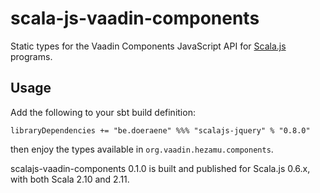 scala-js-vaadin-components
==========================

Static types for the Vaadin Components JavaScript API for [Scala.js](http://www.scala-js.org/) programs.

Usage
-----

Add the following to your sbt build definition:

    libraryDependencies += "be.doeraene" %%% "scalajs-jquery" % "0.8.0"

then enjoy the types available in `org.vaadin.hezamu.components`.

scalajs-vaadin-components 0.1.0 is built and published for Scala.js 0.6.x, with both
Scala 2.10 and 2.11.
